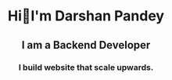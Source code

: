 <h1 align="center">Hi👋I'm Darshan Pandey </h1>
<h2 align="center">I am a Backend Developer</h2>
<h3 align="center">I build website that scale upwards.</h3>
